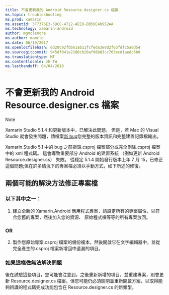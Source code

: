 ```yaml
---
title: 不會更新我的 Android Resource.designer.cs 檔案
ms.topic: troubleshooting
ms.prod: xamarin
ms.assetid: 3F7376E3-59CC-4722-AEED-BB50E4D952AA
ms.technology: xamarin-android
author: mgmclemore
ms.author: mamcle
ms.date: 06/19/2017
ms.openlocfilehash: 6d20c92fbb61ab11fcfeda3e9d2f63fdfc5a6d54
ms.sourcegitcommit: 945df041e2180cb20af08b83cc703ecd1aedc6b0
ms.translationtype: MT
ms.contentlocale: zh-TW
ms.lasthandoff: 04/04/2018
---
```

# <a name="my-android-resourcedesignercs-file-will-not-update"></a>不會更新我的 Android Resource.designer.cs 檔案

> [!NOTE]
> Xamarin Studio 5.1.4 和更新版本中，已解決此問題。 但是，若 Mac 的 Visual Studio 就會發生問題，請檔案[新 bug](~/cross-platform/troubleshooting/questions/howto-file-bug.md)您完整的版本資訊和完整建置記錄檔輸出。

Xamarin.Studio 5.1 中的 bug 之前損毀.csproj 檔案部分或完全刪除.csproj 檔案中的 xml 程式碼。 這會導致重要部分 Android 的建置系統 （例如更新 Android Resource.designer.cs） 失敗。 從穩定 5.1.4 開始發行版本上年 7 月 15，已修正這個問題;但在許多情況下的專案檔必須以手動方式，如下所述的修復。


## <a name="two-possible-approaches-to-fixing-up-the-project-file"></a>兩個可能的解決方法修正專案檔

### <a name="either"></a>以下其中之一：

1) 建立全新的 Xamarin.Android 應用程式專案，請設定所有的專案屬性，以符合您舊的專案，然後加入您的資源、 原始程式檔等等的所有專案放回。

### <a name="or"></a>OR

2) 製作您原始專案.csproj 檔案的備份複本，然後開啟它在文字編輯器中，並從完全產生的.csproj 檔案新增回中遺漏的項目。

### <a name="if-this-does-not-solve-the-problem"></a>如果這樣做無法解決問題

後在試驗這些項目，您可能會注意到，之後重新新增的項目，並重建專案，則會更新 Resource.designer.cs 檔案，但您可能仍必須關閉並重新開啟方案，以取得能夠辨識的程式碼完成功能包含在 Resource.designer.cs 的新類型。 
